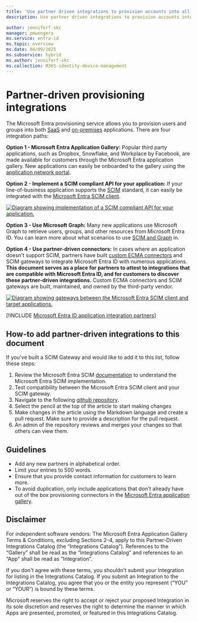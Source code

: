 ```yaml
---
title: 'Use partner driven integrations to provision accounts into all your applications'
description: Use partner driven integrations to provision accounts into all your applications.

author: jenniferf-skc
manager: pmwongera
ms.service: entra-id
ms.topic: overview
ms.date: 04/09/2025
ms.subservice: hybrid
ms.author: jenniferf-skc
ms.collection: M365-identity-device-management
---
```

# Partner-driven provisioning integrations

The Microsoft Entra provisioning service allows you to provision users and groups into both [SaaS](user-provisioning.md) and [on-premises](on-premises-scim-provisioning.md) applications. There are four integration paths:

**Option 1 - Microsoft Entra Application Gallery:**
Popular third party applications, such as Dropbox, Snowflake, and Workplace by Facebook, are made available for customers through the Microsoft Entra application gallery. New applications can easily be onboarded to the gallery using the [application network portal](~/identity/enterprise-apps/v2-howto-app-gallery-listing.md). 

**Option 2 - Implement a SCIM compliant API for your application:**
If your line-of-business application supports the [SCIM](https://aka.ms/scimoverview) standard, it can easily be integrated with the [Microsoft Entra SCIM client](use-scim-to-provision-users-and-groups.md).

   [![Diagram showing implementation of a SCIM compliant API for your application.](media/partner-driven-integrations/scim-compliant-api-1.png)](media/partner-driven-integrations/scim-compliant-api-1.png#lightbox)

**Option 3 - Use Microsoft Graph:**
Many new applications use Microsoft Graph to retrieve users, groups, and other resources from Microsoft Entra ID. You can learn more about what scenarios to use [SCIM and Graph](scim-graph-scenarios.md) in. 

**Option 4 - Use partner-driven connectors:**
In cases where an application doesn't support SCIM, partners have built [custom ECMA connectors](on-premises-custom-connector.md) and SCIM gateways to integrate Microsoft Entra ID with numerous applications. **This document serves as a place for partners to attest to integrations that are compatible with Microsoft Entra ID, and for customers to discover these partner-driven integrations.** Custom ECMA connectors and SCIM gateways are built, maintained, and owned by the third-party vendor. 


   [![Diagram showing gateways between the Microsoft Entra SCIM client and target applications.](media/partner-driven-integrations/partner-driven-connectors-1.png)](media/partner-driven-integrations/partner-driven-connectors-1.png#lightbox)


[!INCLUDE [Microsoft Entra ID application integration partners](../../includes/application-integration-partners.md)]

## How-to add partner-driven integrations to this document
If you've built a SCIM Gateway and would like to add it to this list, follow these steps: 

1. Review the Microsoft Entra SCIM [documentation](use-scim-to-provision-users-and-groups.md) to understand the Microsoft Entra SCIM implementation.
1. Test compatibility between the Microsoft Entra SCIM client and your SCIM gateway.
1. Navigate to the following [github repository](https://github.com/MicrosoftDocs/entra-docs/blob/main/docs/includes/application-integration-partners.md).
1. Select the pencil at the top of the article to start making changes
1. Make changes in the article using the Markdown language and create a pull request. Make sure to provide a description for the pull request.  
1. An admin of the repository reviews and merges your changes so that others can view them.


## Guidelines
* Add any new partners in alphabetical order.
* Limit your entries to 500 words.
* Ensure that you provide contact information for customers to learn more.
* To avoid duplication, only include applications that don't already have out of the box provisioning connectors in the [Microsoft Entra application gallery](~/identity/saas-apps/tutorial-list.md). 

## Disclaimer
For independent software vendors: The Microsoft Entra Application Gallery Terms & Conditions, excluding Sections 2–4, apply to this Partner-Driven Integrations Catalog (the “Integrations Catalog”). References to the “Gallery” shall be read as the “Integrations Catalog” and references to an “App” shall be read as “Integration”.  

If you don't agree with these terms, you shouldn't submit your Integration for listing in the Integrations Catalog. If you submit an Integration to the Integrations Catalog, you agree that you or the entity you represent (“YOU” or “YOUR”) is bound by these terms. 
 
Microsoft reserves the right to accept or reject your proposed Integration in its sole discretion and reserves the right to determine the manner in which Apps are presented, promoted, or featured in this Integrations Catalog. 
